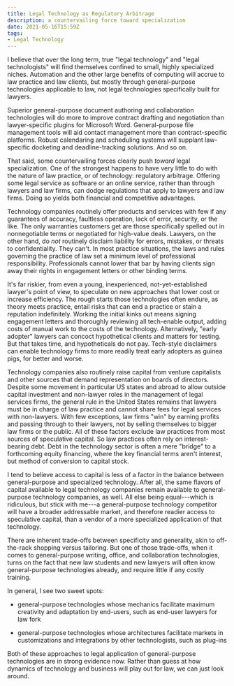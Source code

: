 ```yaml
---
title: Legal Technology as Regulatory Arbitrage
description: a countervailing force toward specialization
date: 2021-05-16T15:59Z
tags:
- Legal Technology
---
```


I believe that over the long term, true "legal technology" and "legal technologists" will find themselves confined to small, highly specialized niches.  Automation and the other large benefits of computing will accrue to law practice and law clients, but mostly through general-purpose technologies applicable to law, not legal technologies specifically built for lawyers.

Superior general-purpose document authoring and collaboration technologies will do more to improve contract drafting and negotiation than lawyer-specific plugins for Microsoft Word.  General-purpose file management tools will aid contact management more than contract-specific platforms.  Robust calendaring and scheduling systems will supplant law-specific docketing and deadline-tracking solutions.  And so on.

That said, some countervailing forces clearly push _toward_ legal specialization.  One of the strongest happens to have very little to do with the nature of law practice, or of technology: regulatory arbitrage.  Offering some legal service as software or an online service, rather than through lawyers and law firms, can dodge regulations that apply to lawyers and law firms.  Doing so yields both financial and competitive advantages.

Technology companies routinely offer products and services with few if any guarantees of accuracy, faultless operation, lack of error, security, or the like.  The only warranties customers get are those specifically spelled out in nonnegotiable terms or negotiated for high-value deals.  Lawyers, on the other hand, do _not_ routinely disclaim liability for errors, mistakes, or threats to confidentiality.  They can't.  In most practice situations, the laws and rules governing the practice of law set a minimum level of professional responsibility.  Professionals cannot lower that bar by having clients sign away their rights in engagement letters or other binding terms.

It's far riskier, from even a young, inexperienced, not-yet-established lawyer's point of view, to speculate on new approaches that lower cost or increase efficiency.  The rough starts those technologies often endure, as theory meets practice, entail risks that can end a practice or stain a reputation indefinitely.  Working the initial kinks out means signing engagement letters and thoroughly reviewing all tech-enable output, adding costs of manual work to the costs of the technology.  Alternatively, "early adopter" lawyers can concoct hypothetical clients and matters for testing.  But that takes time, and hypotheticals do not pay.  Tech-style disclaimers can enable technology firms to more readily treat early adopters as guinea pigs, for better and worse.

Technology companies also routinely raise capital from venture capitalists and other sources that demand representation on boards of directors.  Despite some movement in particular US states and abroad to allow outside capital investment and non-lawyer roles in the management of legal services firms, the general rule in the United States remains that lawyers must be in charge of law practice and cannot share fees for legal services with non-lawyers.  With few exceptions, law firms "win" by earning profits and passing through to their lawyers, not by selling themselves to bigger law firms or the public.  All of these factors exclude law practices from most sources of speculative capital.  So law practices often rely on interest-bearing debt.  Debt in the technology sector is often a mere "bridge" to a forthcoming equity financing, where the key financial terms aren't interest, but method of conversion to capital stock.

I tend to believe access to capital is less of a factor in the balance between general-purpose and specialized technology.  After all, the same flavors of capital available to legal technology companies remain available to general-purpose technology companies, as well.  All else being equal---which is ridiculous, but stick with me---a general-purpose technology competitor will have a broader addressable market, and therefore readier access to speculative capital, than a vendor of a more specialized application of that technology.

There are inherent trade-offs between specificity and generality, akin to off-the-rack shopping versus tailoring.  But one of those trade-offs, when it comes to general-purpose writing, office, and collaboration technologies, turns on the fact that new law students and new lawyers will often know general-purpose technologies already, and require little if any costly training.

In general, I see two sweet spots:

- general-purpose technologies whose mechanics facilitate maximum creativity and adaptation by end-users, such as end-user lawyers for law fork

- general-purpose technologies whose architectures facilitate markets in customizations and integrations by other technologists, such as plug-ins

Both of these approaches to legal application of general-purpose technologies are in strong evidence now.  Rather than guess at how dynamics of technology and business will play out for law, we can just look around.
